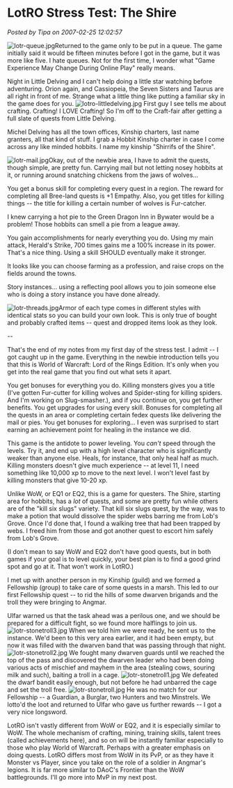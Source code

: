 # LotRO Stress Test: The Shire

*Posted by Tipa on 2007-02-25 12:02:57*

![lotr-queue.jpg](../uploads/2007/02/lotr-queue.jpg)Returned to the game only to be put in a queue. The game initially said it would be fifteen minutes before I got in the game, but it was more like five. I hate queues. Not for the first time, I wonder what "Game Experience May Change During Online Play" really means.



Night in Little Delving and I can't help doing a little star watching before adventuring. Orion again, and Cassiopeia, the Seven Sisters and Taurus are all right in front of me. Strange what a little thing like putting a familiar sky in the game does for you.
![lotro-littledelving.jpg](../uploads/2007/02/lotro-littledelving.jpg)
First guy I see tells me about crafting. Crafting! I LOVE Crafting! So I'm off to the Craft-fair after getting a full slate of quests from Little Delving.

Michel Delving has all the town offices, Kinship charters, last name granters, all that kind of stuff. I grab a Hobbit Kinship charter in case I come across any like minded hobbits. I name my kinship "Shirrifs of the Shire".

![lotr-mail.jpg](../uploads/2007/02/lotr-mail.jpg)Okay, out of the newbie area, I have to admit the quests, though simple, are pretty fun. Carrying mail but not letting nosey hobbits at it, or running around snatching chickens from the jaws of wolves...

You get a bonus skill for completing every quest in a region. The reward for completing all Bree-land quests is +1 Empathy. Also, you get titles for killing things -- the title for killing a certain number of wolves is Fur-catcher.

I knew carrying a hot pie to the Green Dragon Inn in Bywater would be a problem! Those hobbits can smell a pie from a league away.

You gain accomplishments for nearly everything you do. Using my main attack, Herald's Strike, 700 times gains me a 100% increase in its power. That's a nice thing. Using a skill SHOULD eventually make it stronger.

It looks like you can choose farming as a profession, and raise crops on the fields around the towns.

Story instances... using a reflecting pool allows you to join someone else who is doing a story instance you have done already.

![lotr-threads.jpg](../uploads/2007/02/lotr-threads.jpg)Armor of each type comes in different styles with identical stats so you can build your own look. This is only true of bought and probably crafted items -- quest and dropped items look as they look.

--

That's the end of my notes from my first day of the stress test. I admit -- I got caught up in the game. Everything in the newbie introduction tells you that this is World of Warcraft: Lord of the Rings Edition. It's only when you get into the real game that you find out what sets it apart.

You get bonuses for everything you do. Killing monsters gives you a title (I've gotten Fur-cutter for killing wolves and Spider-sting for killing spiders. And I'm working on Slug-smasher.), and if you continue on, you get further benefits. You get upgrades for using every skill. Bonuses for completing all the quests in an area or completing certain fedex quests like delivering the mail or pies. You get bonuses for exploring... I even was surprised to start earning an achievement point for healing in the instance we did.

This game is the antidote to power leveling. You *can't* speed through the levels. Try it, and end up with a high level character who is significantly weaker than anyone else. Heals, for instance, that only heal half as much. Killing monsters doesn't give much experience -- at level 11, I need something like 10,000 xp to move to the next level. I won't level fast by killing monsters that give 10-20 xp.

Unlike WoW, or EQ1 or EQ2, this is a game for questers. The Shire, starting area for hobbits, has a *lot* of quests, and some are pretty fun while others are of the "kill six slugs" variety. That kill six slugs quest, by the way, was to make a potion that would dissolve the spider webs barring me from Lob's Grove. Once I'd done that, I found a walking tree that had been trapped by webs. I freed him from those and got another quest to escort him safely from Lob's Grove.

(I don't mean to say WoW and EQ2 don't have good quests, but in both games if your goal is to level quickly, your best plan is to find a good grind spot and go at it. That won't work in LotRO.)

I met up with another person in my Kinship (guild) and we formed a Fellowship (group) to take care of some quests in a marsh. This led to our first Fellowship quest -- to rid the hills of some dwarven brigands and the troll they were bringing to Angmar.

Ulfar warned us that the task ahead was a perilous one, and we should be prepared for a difficult fight, so we found more halflings to join us.
![lotr-stonetroll3.jpg](../uploads/2007/02/lotr-stonetroll3.jpg)
When we told him we were ready, he sent us to the instance. We'd been to this very area earlier, and it had been empty, but now it was filled with the dwarven band that was passing through that night.
![lotr-stonetroll2.jpg](../uploads/2007/02/lotr-stonetroll2.jpg)
We fought many dwarven guards until we reached the top of the pass and discovered the dwarven leader who had been doing various acts of mischief and mayhem in the area (stealing cows, souring milk and such), baiting a troll in a cage.
![lotr-stonetroll1.jpg](../uploads/2007/02/lotr-stonetroll1.jpg)
We defeated the dwarf bandit easily enough, but not before he had unbarred the cage and set the troll free.
![lotr-stonetroll.jpg](../uploads/2007/02/lotr-stonetroll.jpg)
He was no match for our Fellowship -- a Guardian, a Burglar, two Hunters and two Minstrels. We lotto'd the loot and returned to Ulfar who gave us further rewards -- I got a very nice longsword.

LotRO isn't vastly different from WoW or EQ2, and it is especially similar to WoW. The whole mechanism of crafting, mining, training skills, talent trees (called achievements here), and so on will be instantly familiar especially to those who play World of Warcraft. Perhaps with a greater emphasis on doing quests.
LotRO differs most from WoW in its PvP, or as they have it Monster vs Player, since you take on the role of a soldier in Angmar's legions. It is far more similar to DAoC's Frontier than the WoW battlegrounds. I'll go more into MvP in my next post.

